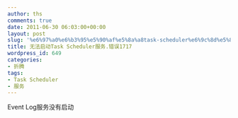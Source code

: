 ```yaml
---
author: ths
comments: true
date: 2011-06-30 06:03:00+00:00
layout: post
slug: '%e6%97%a0%e6%b3%95%e5%90%af%e5%8a%a8task-scheduler%e6%9c%8d%e5%8a%a1-%e9%94%99%e8%af%af1717'
title: 无法启动Task Scheduler服务.错误1717
wordpress_id: 649
categories:
- 折腾
tags:
- Task Scheduler
- 服务
---
```


Event Log服务没有启动



